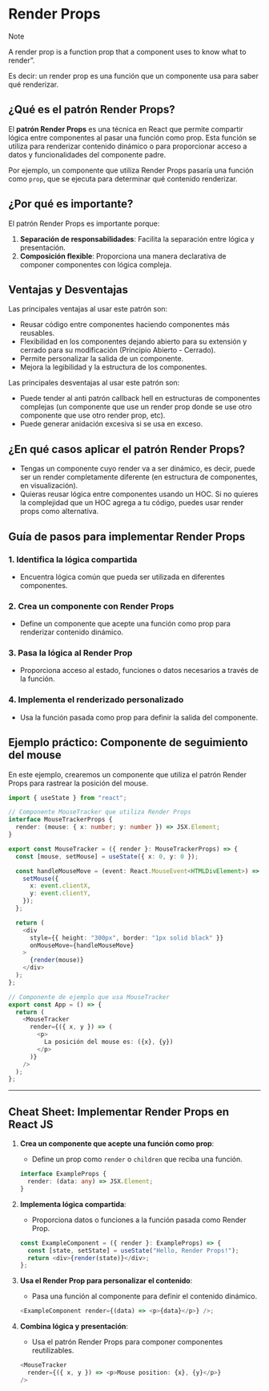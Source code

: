 # Render Props

>[!NOTE]
>A render prop is a function prop that a component uses to know what to render”.

Es decir: un render prop es una función que un componente usa para saber qué renderizar.

## ¿Qué es el patrón Render Props?

El **patrón Render Props** es una técnica en React que permite compartir lógica entre componentes al pasar una función como prop. Esta función se utiliza para renderizar contenido dinámico o para proporcionar acceso a datos y funcionalidades del componente padre.

Por ejemplo, un componente que utiliza Render Props pasaría una función como `prop`, que se ejecuta para determinar qué contenido renderizar.

## ¿Por qué es importante?

El patrón Render Props es importante porque:

1. **Separación de responsabilidades**: Facilita la separación entre lógica y presentación.
2. **Composición flexible**: Proporciona una manera declarativa de componer componentes con lógica compleja.

## Ventajas y Desventajas

Las principales ventajas al usar este patrón son:

- Reusar código entre componentes haciendo componentes más reusables.
- Flexibilidad en los componentes dejando abierto para su extensión y cerrado para su modificación (Principio Abierto - Cerrado).
- Permite personalizar la salida de un componente.
- Mejora la legibilidad y la estructura de los componentes.

Las principales desventajas al usar este patrón son:

- Puede tender al anti patrón callback hell en estructuras de componentes complejas (un componente que use un render prop donde se use otro componente que use otro render prop, etc).
- Puede generar anidación excesiva si se usa en exceso.

## ¿En qué casos aplicar el patrón Render Props?

- Tengas un componente cuyo render va a ser dinámico, es decir, puede ser un render completamente diferente (en estructura de componentes, en visualización).
- Quieras reusar lógica entre componentes usando un HOC. Si no quieres la complejidad que un HOC agrega a tu código, puedes usar render props como alternativa.

## Guía de pasos para implementar Render Props

### 1. **Identifica la lógica compartida**
   - Encuentra lógica común que pueda ser utilizada en diferentes componentes.

### 2. **Crea un componente con Render Props**
   - Define un componente que acepte una función como prop para renderizar contenido dinámico.

### 3. **Pasa la lógica al Render Prop**
   - Proporciona acceso al estado, funciones o datos necesarios a través de la función.

### 4. **Implementa el renderizado personalizado**
   - Usa la función pasada como prop para definir la salida del componente.

## Ejemplo práctico: Componente de seguimiento del mouse

En este ejemplo, crearemos un componente que utiliza el patrón Render Props para rastrear la posición del mouse.

```typescript
import { useState } from "react";

// Componente MouseTracker que utiliza Render Props
interface MouseTrackerProps {
  render: (mouse: { x: number; y: number }) => JSX.Element;
}

export const MouseTracker = ({ render }: MouseTrackerProps) => {
  const [mouse, setMouse] = useState({ x: 0, y: 0 });

  const handleMouseMove = (event: React.MouseEvent<HTMLDivElement>) => {
    setMouse({
      x: event.clientX,
      y: event.clientY,
    });
  };

  return (
    <div
      style={{ height: "300px", border: "1px solid black" }}
      onMouseMove={handleMouseMove}
    >
      {render(mouse)}
    </div>
  );
};

// Componente de ejemplo que usa MouseTracker
export const App = () => {
  return (
    <MouseTracker
      render={({ x, y }) => (
        <p>
          La posición del mouse es: ({x}, {y})
        </p>
      )}
    />
  );
};
```

---

## Cheat Sheet: Implementar Render Props en React JS

1. **Crea un componente que acepte una función como prop**:
   - Define un prop como `render` o `children` que reciba una función.
   ```typescript
   interface ExampleProps {
     render: (data: any) => JSX.Element;
   }
   ```

2. **Implementa lógica compartida**:
   - Proporciona datos o funciones a la función pasada como Render Prop.
   ```typescript
   const ExampleComponent = ({ render }: ExampleProps) => {
     const [state, setState] = useState("Hello, Render Props!");
     return <div>{render(state)}</div>;
   };
   ```

3. **Usa el Render Prop para personalizar el contenido**:
   - Pasa una función al componente para definir el contenido dinámico.
   ```typescript
   <ExampleComponent render={(data) => <p>{data}</p>} />;
   ```

4. **Combina lógica y presentación**:
   - Usa el patrón Render Props para componer componentes reutilizables.
   ```typescript
   <MouseTracker
     render={({ x, y }) => <p>Mouse position: {x}, {y}</p>}
   />
   ```
